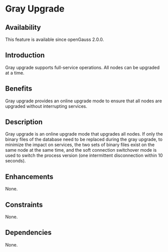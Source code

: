 # Gray Upgrade<a name="EN-US_TOPIC_0000001105235296"></a>

## Availability<a name="section56086982"></a>

This feature is available since openGauss 2.0.0.

## Introduction<a name="section35020791"></a>

Gray upgrade supports full-service operations. All nodes can be upgraded at a time.

## Benefits<a name="section46751668"></a>

Gray upgrade provides an online upgrade mode to ensure that all nodes are upgraded without interrupting services.

## Description<a name="section18111828"></a>

Gray upgrade is an online upgrade mode that upgrades all nodes. If only the binary files of the database need to be replaced during the gray upgrade, to minimize the impact on services, the two sets of binary files exist on the same node at the same time, and the soft connection switchover mode is used to switch the process version \(one intermittent disconnection within 10 seconds\).

## Enhancements<a name="section28788730"></a>

None.

## Constraints<a name="section06531946143616"></a>

None.

## Dependencies<a name="section57771982"></a>

None.

